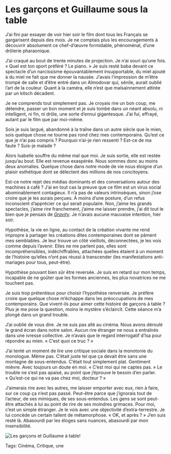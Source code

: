 # Les garçons et Guillaume sous la table

J’ai fini par essayer de voir hier soir le film dont tous les Français se gargarisent depuis des mois. Je ne comptais plus les encouragements à découvrir absolument ce chef-d’œuvre formidable, phénoménal, d’une drôlerie pharaonique.

J’ai craqué au bout de trente minutes de projection. Je n’ai souri qu’une fois. « Quel est ton sport préféré ? Le piano. » Je suis resté baba devant ce spectacle d’un narcissisme épouvantablement insupportable, du miel ajouté à du miel ne fait que me donner la nausée. J’avais l’impression de m’être trompé de salle et d’être entré dans un Almodovar qui, sénile, aurait oublié l’art de la couleur. Quant à la caméra, elle n’est que malsainnement attirée par un kitsch décadent.

Je ne comprends tout simplement pas. Je croyais rire un bon coup, me détendre, passer un bon moment et je suis tombé dans un néant absolu, ni intelligent, ni fin, ni drôle, une sorte d’ennui gigantesque. J’ai fui, effrayé, autant par le film que par moi-même.

Sois je suis largué, abandonné à la traîne dans un autre siècle que le mien, sois quelque chose ne tourne pas rond chez mes contemporains. Qu’est ce que je n’ai pas compris ? Pourquoi n’ai-je rien ressenti ? Est-ce de ma faute ? Suis-je malade ?

Alors Isabelle souffre du même mal que moi. Je suis sortie, elle est restée jusqu’au bout. Elle est revenue exaspérée. Nous sommes donc au moins deux anomalies. Quelque chose dans notre mode de vie nous éloigne d’un plaisir esthétique dont se délectent des millions de nos concitoyens.

Est-ce notre rejet des médias dominants et des conversations autour des machines à café ? J’ai en tout cas la preuve que ce film est un virus social abominablement contagieux. Il n’a pas de valeurs intrinsèques, sinon j’ose croire que je les aurais perçues. À moins d’une posture, d’un refus inconscient d’apprécier ce qui serait populaire. Non, j’aime les grands spectacles, j’aime rire franchement, j’aime me laisser prendre, j’ai dit tout le bien que je pensais de [*Gravity*](http://blog.tcrouzet.com/2013/11/04/gravity-ou-le-shoot-total/). Je n’avais aucune mauvaise intention, hier soir.

Hypothèse, la vie en ligne, au contact de la création vivante me rend impropre à partager les créations dites contemporaines dont se pâment mes semblables. Je leur trouve un côté vieillots, déconnectées, je les vois comme depuis l’avenir. Elles ne me parlent pas, elles sont incompréhensibles, indéchiffrables, attachées quelles étaient à un moment de l’histoire qu’elles n’ont pas réussi à transcender (les manifestations anti-mariages pour tous, peut-être).

Hypothèse pouvant bien sûr être reversée. Je suis en retard sur mon temps, incapable de ne goûter que les formes anciennes, les plus novatrices ne me touchent pas.

Je suis trop prétentieux pour choisir l’hypothèse renversée. Je préfère croire que quelque chose m’échappe dans les préoccupations de mes contemporains. Que vivent-ils pour aimer cette histoire de garçons à table ? Plus je me pose la question, moins le mystère s’éclaircit. Cette séance m’a plongé dans un grand trouble.

J’ai oublié de vous dire. Je ne suis pas allé au cinéma. Nous avons déroulé le grand écran dans notre salon. Aucun rire étranger ne nous a entraînés dans une ivresse collective. Je n’avais que le regard interrogatif d’Isa pour répondre au mien. « C’est quoi ce truc ? »

J’ai tenté un moment de lire une critique sociale dans la monotonie du monologue. Même pas. C’était juste tel que ça devait être sans une montagne de sous-entendus. C’était tout simplement plat. Gentiment mièvre. Avec toujours un doute en moi. « C’est moi qui ne captes pas. » Le trouble ne s’est pas apaisé, au point que j’éprouve le besoin d’en parler. « Qu’est-ce qui ne va pas chez moi, docteur ? »

J’aimerais rire avec les autres, me laisser emporter avec eux, rien à faire, sur ce coup ça n’est pas passé. Peut-être parce que j’ignorais tout de l’acteur, de ses mimiques, de ses sous-entendus. Les gens se sont peut-être attachés à lui au point de rire de ses moindres grimaces. Pour moi, c’est un simple étranger. Je le vois avec une objectivité d’extra-terrestre. Je lui concède un certain tallent de métamorphose. « OK, et après ? » J’en suis resté là. Abasourdi par les éloges sans nuances, abasourdi par mon insensibilité.

![Les garçons et Guillaume à table!](http://blog.tcrouzet.comhttps://tcrouzet.com/images_tc/2014/03/GUILLAUME_A_TABLLE.jpg)



Tags: Cinéma, Critique, une